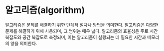 # 알고리즘(algorithm)
알고리즘은 문제를 해결하기 위한 단계적 절차나 방법을 의미한다. 알고리즘은 다양한 문제를 해결하기 위해 사용되며, 그 범위는 매우 넓다. 알고리즘의 효율성은 주로 시간 복잡도와 공간 복잡도로 측정되며, 이는 알고리즘이 실행되는 데 필요한 시간과 메모리의 양을 의미한다.